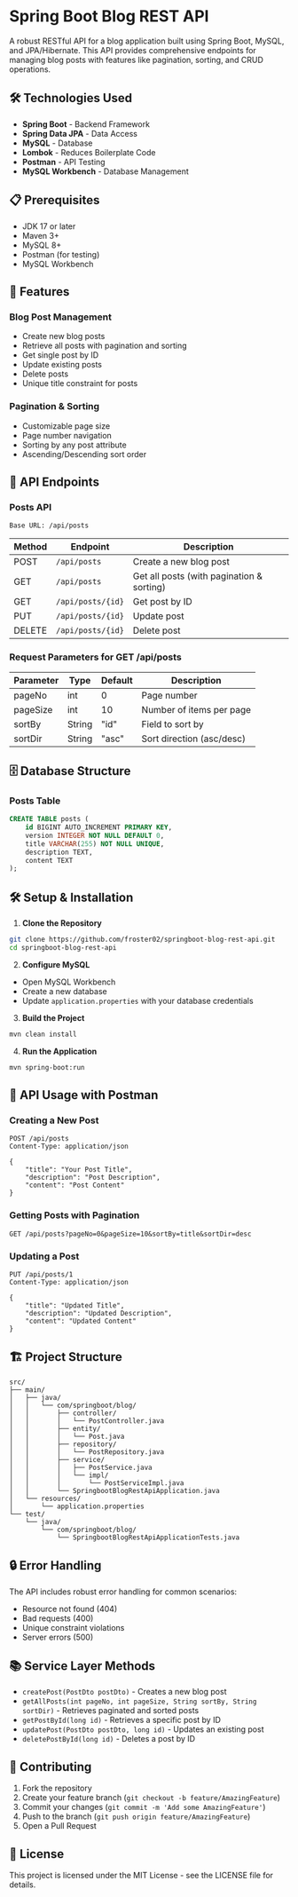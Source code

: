 # Spring Boot Blog REST API

A robust RESTful API for a blog application built using Spring Boot, MySQL, and JPA/Hibernate. This API provides comprehensive endpoints for managing blog posts with features like pagination, sorting, and CRUD operations.

## 🛠 Technologies Used

- **Spring Boot** - Backend Framework
- **Spring Data JPA** - Data Access
- **MySQL** - Database
- **Lombok** - Reduces Boilerplate Code
- **Postman** - API Testing
- **MySQL Workbench** - Database Management

## 📋 Prerequisites

- JDK 17 or later
- Maven 3+
- MySQL 8+
- Postman (for testing)
- MySQL Workbench

## 🚀 Features

### Blog Post Management
- Create new blog posts
- Retrieve all posts with pagination and sorting
- Get single post by ID
- Update existing posts
- Delete posts
- Unique title constraint for posts

### Pagination & Sorting
- Customizable page size
- Page number navigation
- Sorting by any post attribute
- Ascending/Descending sort order

## 🔌 API Endpoints

### Posts API
```
Base URL: /api/posts
```

| Method | Endpoint | Description |
|--------|----------|-------------|
| POST | `/api/posts` | Create a new blog post |
| GET | `/api/posts` | Get all posts (with pagination & sorting) |
| GET | `/api/posts/{id}` | Get post by ID |
| PUT | `/api/posts/{id}` | Update post |
| DELETE | `/api/posts/{id}` | Delete post |

### Request Parameters for GET /api/posts

| Parameter | Type | Default | Description |
|-----------|------|---------|-------------|
| pageNo | int | 0 | Page number |
| pageSize | int | 10 | Number of items per page |
| sortBy | String | "id" | Field to sort by |
| sortDir | String | "asc" | Sort direction (asc/desc) |

## 🗄️ Database Structure

### Posts Table
```sql
CREATE TABLE posts (
    id BIGINT AUTO_INCREMENT PRIMARY KEY,
    version INTEGER NOT NULL DEFAULT 0,
    title VARCHAR(255) NOT NULL UNIQUE,
    description TEXT,
    content TEXT
);
```

## 🛠️ Setup & Installation

1. **Clone the Repository**
```bash
git clone https://github.com/froster02/springboot-blog-rest-api.git
cd springboot-blog-rest-api
```

2. **Configure MySQL**
- Open MySQL Workbench
- Create a new database
- Update `application.properties` with your database credentials

3. **Build the Project**
```bash
mvn clean install
```

4. **Run the Application**
```bash
mvn spring-boot:run
```

## 📝 API Usage with Postman

### Creating a New Post
```http
POST /api/posts
Content-Type: application/json

{
    "title": "Your Post Title",
    "description": "Post Description",
    "content": "Post Content"
}
```

### Getting Posts with Pagination
```http
GET /api/posts?pageNo=0&pageSize=10&sortBy=title&sortDir=desc
```

### Updating a Post
```http
PUT /api/posts/1
Content-Type: application/json

{
    "title": "Updated Title",
    "description": "Updated Description",
    "content": "Updated Content"
}
```

## 🏗️ Project Structure

```
src/
├── main/
│   ├── java/
│   │   └── com/springboot/blog/
│   │       ├── controller/
│   │       │   └── PostController.java
│   │       ├── entity/
│   │       │   └── Post.java
│   │       ├── repository/
│   │       │   └── PostRepository.java
│   │       ├── service/
│   │       │   ├── PostService.java
│   │       │   └── impl/
│   │       │       └── PostServiceImpl.java
│   │       └── SpringbootBlogRestApiApplication.java
│   └── resources/
│       └── application.properties
└── test/
    └── java/
        └── com/springboot/blog/
            └── SpringbootBlogRestApiApplicationTests.java
```

## 🔒 Error Handling

The API includes robust error handling for common scenarios:
- Resource not found (404)
- Bad requests (400)
- Unique constraint violations
- Server errors (500)

## 📚 Service Layer Methods

- `createPost(PostDto postDto)` - Creates a new blog post
- `getAllPosts(int pageNo, int pageSize, String sortBy, String sortDir)` - Retrieves paginated and sorted posts
- `getPostById(long id)` - Retrieves a specific post by ID
- `updatePost(PostDto postDto, long id)` - Updates an existing post
- `deletePostById(long id)` - Deletes a post by ID

## 🤝 Contributing

1. Fork the repository
2. Create your feature branch (`git checkout -b feature/AmazingFeature`)
3. Commit your changes (`git commit -m 'Add some AmazingFeature'`)
4. Push to the branch (`git push origin feature/AmazingFeature`)
5. Open a Pull Request

## 📄 License

This project is licensed under the MIT License - see the LICENSE file for details.
